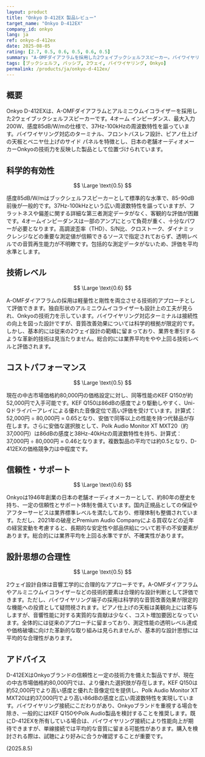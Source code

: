 ```yaml
---
layout: product
title: "Onkyo D-412EX 製品レビュー"
target_name: "Onkyo D-412EX"
company_id: onkyo
lang: ja
ref: onkyo-d-412ex
date: 2025-08-05
rating: [2.7, 0.5, 0.6, 0.5, 0.6, 0.5]
summary: "A-OMFダイアフラムを採用した2ウェイブックシェルフスピーカー。バイワイヤリング対応ですが、同価格帯の競合製品と比較してコストパフォーマンスに課題があります。"
tags: [ブックシェルフ, パッシブ, 2ウェイ, バイワイヤリング, Onkyo]
permalink: /products/ja/onkyo-d-412ex/
---
```


## 概要

Onkyo D-412EXは、A-OMFダイアフラムとアルミニウムイコライザーを採用した2ウェイブックシェルフスピーカーです。4オーム インピーダンス、最大入力200W、感度85dB/W/mの仕様で、37Hz-100kHzの周波数特性を謳っています。バイワイヤリング対応のターミナル、フロントバスレフ設計、ピアノ仕上げの天板とベニヤ仕上げのサイド パネルを特徴とし、日本の老舗オーディオメーカーOnkyoの技術力を反映した製品として位置づけられています。

## 科学的有効性

$$ \Large \text{0.5} $$

感度85dB/W/mはブックシェルフスピーカーとして標準的な水準で、85-90dB前後が一般的です。37Hz-100kHzという広い周波数特性を謳っていますが、フラットネスや偏差に関する詳細な第三者測定データがなく、客観的な評価が困難です。4オームインピーダンスは一部のアンプにとって負荷が重く、十分なパワーが必要となります。高調波歪率（THD）、S/N比、クロストーク、ダイナミックレンジなどの重要な測定値が信頼できるソースで指定されておらず、透明レベルでの音質再生能力が不明瞭です。包括的な測定データがないため、評価を平均水準とします。

## 技術レベル

$$ \Large \text{0.6} $$

A-OMFダイアフラムの採用は軽量性と剛性を両立させる技術的アプローチとして評価できます。独自形状のアルミニウムイコライザーも設計上の工夫が見られ、Onkyoの技術力を示しています。バイワイヤリング対応ターミナルは接続性の向上を図った設計ですが、音質改善効果については科学的根拠が限定的です。しかし、基本的には従来の2ウェイ設計の範疇に留まっており、業界を牽引するような革新的技術は見当たりません。総合的には業界平均をやや上回る技術レベルと評価されます。

## コストパフォーマンス

$$ \Large \text{0.5} $$

現在の中古市場価格約80,000円の価格設定に対し、同等性能のKEF Q150が約52,000円で入手可能です。KEF Q150は86dBの感度でより駆動しやすく、Uni-Qドライバーアレイによる優れた音像定位で高い評価を受けています。計算式：52,000円 ÷ 80,000円 = 0.65となり、安価で同等以上の性能を持つ代替品が存在します。さらに安価な選択肢として、Polk Audio Monitor XT MXT20（約37,000円）は86dBの感度と38Hz-40kHzの周波数特性を持ち、計算式：37,000円 ÷ 80,000円 = 0.46となります。複数製品の平均では約0.5となり、D-412EXの価格競争力は中程度です。

## 信頼性・サポート

$$ \Large \text{0.6} $$

Onkyoは1946年創業の日本の老舗オーディオメーカーとして、約80年の歴史を持ち、一定の信頼性とサポート体制を備えています。国内正規品としての保証やアフターサービスは業界標準レベルを満たしており、修理体制も整備されています。ただし、2021年の破産とPremium Audio Companyによる買収などの近年の経営変動を考慮すると、長期的な安定性や部品供給について若干の不安要素があります。総合的には業界平均を上回る水準ですが、不確実性があります。

## 設計思想の合理性

$$ \Large \text{0.5} $$

2ウェイ設計自体は音響工学的に合理的なアプローチです。A-OMFダイアフラムやアルミニウムイコライザーなどの技術的要素は合理的な設計判断として評価できます。ただし、バイワイヤリング端子の採用は科学的な音質改善効果が限定的な機能への投資として疑問視されます。ピアノ仕上げの天板は美観向上には寄与しますが、音響性能に対する実質的な貢献は少なく、コスト増加要因となっています。全体的には従来のアプローチに留まっており、測定性能の透明レベル達成や価格破壊に向けた革新的な取り組みは見られませんが、基本的な設計思想には平均的な合理性があります。

## アドバイス

D-412EXはOnkyoブランドの信頼性と一定の技術力を備えた製品ですが、現在の中古市場価格約80,000円では、より優れた選択肢が存在します。KEF Q150は約52,000円でより高い感度と優れた音像定位を提供し、Polk Audio Monitor XT MXT20は約37,000円でより高い86dBの感度と広い周波数特性を実現しています。バイワイヤリング接続にこだわりがあり、Onkyoブランドを重視する場合を除き、一般的にはKEF Q150やPolk Audio製品を検討することを推奨します。既にD-412EXを所有している場合は、バイワイヤリング接続により性能向上が期待できますが、単線接続では平均的な音質に留まる可能性があります。購入を検討される際は、試聴により好みに合うか確認することが重要です。

(2025.8.5)
